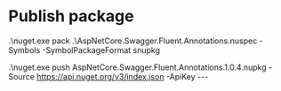 ﻿# Publish package

.\nuget.exe pack .\AspNetCore.Swagger.Fluent.Annotations.nuspec -Symbols -SymbolPackageFormat snupkg

.\nuget.exe push AspNetCore.Swagger.Fluent.Annotations.1.0.4.nupkg -Source https://api.nuget.org/v3/index.json -ApiKey ---

